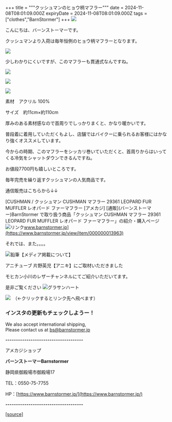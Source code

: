 +++
title = """クッシュマンのヒョウ柄マフラー"""
date = 2024-11-08T08:01:09.000Z
expiryDate = 2024-11-08T08:01:09.000Z
tags = ["clothes","BarnStormer"]
+++
[![](https://stat.ameba.jp/user_images/20231023/16/barnstormer-go/b2/03/p/o0420015015354743273.png)](https://ameblo.jp/barnstormer-go/entry-12825670498.html)

こんにちは、バーンストーマーです。

クッシュマンより入荷は毎年恒例のヒョウ柄マフラーとなります。

[![](https://stat.ameba.jp/user_images/20241108/17/barnstormer-go/03/65/j/o0466070015507607997.jpg)](https://stat.ameba.jp/user_images/20241108/17/barnstormer-go/03/65/j/o0466070015507607997.jpg)

少しわかりにくいですが、このマフラーも貫通式なんですね。

[![](https://stat.ameba.jp/user_images/20241108/17/barnstormer-go/ce/9a/j/o0466070015507608002.jpg)](https://stat.ameba.jp/user_images/20241108/17/barnstormer-go/ce/9a/j/o0466070015507608002.jpg)

[![](https://stat.ameba.jp/user_images/20241108/17/barnstormer-go/8b/76/j/o0466070015507608000.jpg)](https://stat.ameba.jp/user_images/20241108/17/barnstormer-go/8b/76/j/o0466070015507608000.jpg)

[![](https://stat.ameba.jp/user_images/20241108/17/barnstormer-go/f4/5d/j/o0466070015507608003.jpg)](https://stat.ameba.jp/user_images/20241108/17/barnstormer-go/f4/5d/j/o0466070015507608003.jpg)

素材　アクリル 100%  
  
サイズ　約11cm×約110cm

厚みのある素材感なので首周りでしっかりまくと、かなり暖かいです。

普段着に着用していただくもよし、店舗ではバイクーに乗られるお客様にはかなり強くオススメしています。

今からの時期、このマフラーをシッカリ巻いていただくと、首周りからはいってくる冷気をシャットダウンできるんですね。

お値段7700円も嬉しいところです。

毎年完売を繰り返すクッシュマンの人気商品です。

通信販売はこちらから↓↓

[CUSHMAN / クッシュマン CUSHMAN マフラー 29361 LEOPARD FUR MUFFLER レオパード ファーマフラー \[アメカジ\] \[通販\](バーンストーマー)BarnStormer で取り扱う商品「クッシュマン CUSHMAN マフラー 29361 LEOPARD FUR MUFFLER レオパード ファーマフラー」の紹介・購入ページ![リンク](https://c.stat100.ameba.jp/ameblo/symbols/v3.20.0/svg/gray/editor_link.svg)www.barnstormer.jp](https://www.barnstormer.jp/view/item/000000013963)

それでは、また。。。。

![鉛筆](https://stat100.ameba.jp/blog/ucs/img/char/char3/519.png)【メディア掲載について】

アニチューブ 片野英児【アニキ】にご取材いただきました

モヒカン小川のレザーチャンネルにてご紹介いただいてます。

是非ご覧ください ![グラサンハート](https://stat100.ameba.jp/blog/ucs/img/char/char3/148.png)

[![](https://stat.ameba.jp/user_images/20230412/16/barnstormer-go/6a/23/p/o0108010815269242493.png)](https://www.instagram.com/barnstormer_daily/)　（←クリックするとリンク先へ飛べます）

### インスタの更新もチェックしようー！

We also accept international shipping,  
Please contact us at bs@barnstormer.jp

**\-------------------------------------**

アメカジショップ

**バーンストーマーBarnstormer**

静岡県御殿場市御殿場17

TEL：0550-75-7755

HP：[https://www.barnstormer.jp/](https://www.barnstormer.jp/)

**\-------------------------------------**

[[source]](https://ameblo.jp/barnstormer-go/entry-12874281690.html)
